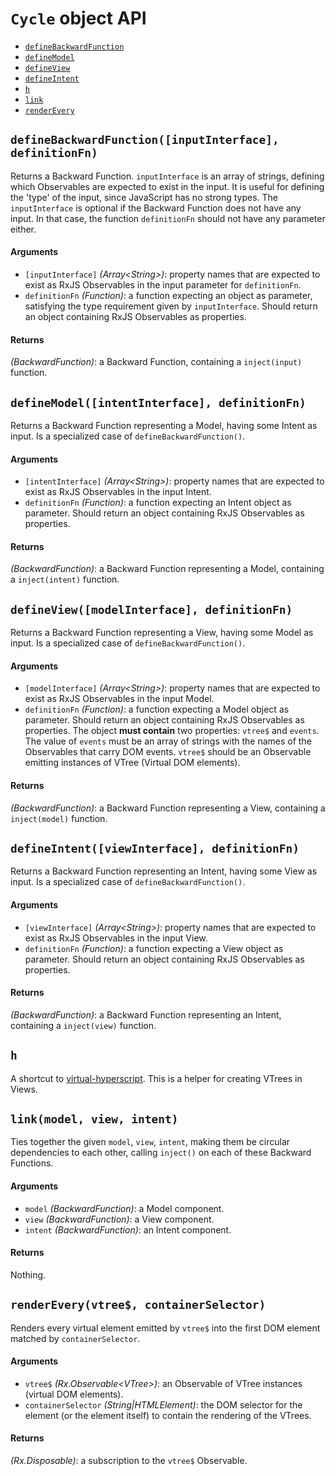 # `Cycle` object API

- [`defineBackwardFunction`](#defineBackwardFunction)
- [`defineModel`](#defineModel)
- [`defineView`](#defineView)
- [`defineIntent`](#defineIntent)
- [`h`](#h)
- [`link`](#link)
- [`renderEvery`](#renderEvery)

## <a id="defineBackwardFunction"></a> `defineBackwardFunction([inputInterface], definitionFn)`

Returns a Backward Function. `inputInterface` is an array of strings, defining which
Observables are expected to exist in the input. It is useful for defining the 'type' of
the input, since JavaScript has no strong types. The `inputInterface` is optional if the
Backward Function does not have any input. In that case, the function `definitionFn`
should not have any parameter either.

#### Arguments

- `[inputInterface]` *(Array&lt;String&gt;)*: property names that are expected to exist as
  RxJS Observables in the input parameter for `definitionFn`.
- `definitionFn` *(Function)*: a function expecting an object as parameter, satisfying the
  type requirement given by `inputInterface`. Should return an object containing RxJS
  Observables as properties.

#### Returns

*(BackwardFunction)*: a Backward Function, containing a `inject(input)` function.

## <a id="defineModel"></a> `defineModel([intentInterface], definitionFn)`

Returns a Backward Function representing a Model, having some Intent as input. Is a
specialized case of `defineBackwardFunction()`.

#### Arguments

- `[intentInterface]` *(Array&lt;String&gt;)*: property names that are expected to exist as
  RxJS Observables in the input Intent.
- `definitionFn` *(Function)*: a function expecting an Intent object as parameter. Should
  return an object containing RxJS Observables as properties.

#### Returns

*(BackwardFunction)*: a Backward Function representing a Model, containing a
`inject(intent)` function.

## <a id="defineView"></a> `defineView([modelInterface], definitionFn)`

Returns a Backward Function representing a View, having some Model as input. Is a
specialized case of `defineBackwardFunction()`.

#### Arguments

- `[modelInterface]` *(Array&lt;String&gt;)*: property names that are expected to exist as
  RxJS Observables in the input Model.
- `definitionFn` *(Function)*: a function expecting a Model object as parameter. Should
  return an object containing RxJS Observables as properties. The object **must contain**
  two properties: `vtree$` and `events`. The value of `events` must be an array of strings
  with the names of the Observables that carry DOM events. `vtree$` should be an
  Observable emitting instances of VTree (Virtual DOM elements).

#### Returns

*(BackwardFunction)*: a Backward Function representing a View, containing a
`inject(model)` function.

## <a id="defineIntent"></a> `defineIntent([viewInterface], definitionFn)`

Returns a Backward Function representing an Intent, having some View as input. Is a
specialized case of `defineBackwardFunction()`.

#### Arguments

- `[viewInterface]` *(Array&lt;String&gt;)*: property names that are expected to exist as
  RxJS Observables in the input View.
- `definitionFn` *(Function)*: a function expecting a View object as parameter. Should
  return an object containing RxJS Observables as properties.

#### Returns

*(BackwardFunction)*: a Backward Function representing an Intent, containing a
`inject(view)` function.

## <a id="h"></a> `h`

A shortcut to [virtual-hyperscript](https://github.com/Raynos/virtual-hyperscript). This
is a helper for creating VTrees in Views.

## <a id="link"></a> `link(model, view, intent)`

Ties together the given `model`, `view`, `intent`, making them be circular dependencies to
each other, calling `inject()` on each of these Backward Functions.

#### Arguments

- `model` *(BackwardFunction)*: a Model component.
- `view` *(BackwardFunction)*: a View component.
- `intent` *(BackwardFunction)*: an Intent component.

#### Returns

Nothing.

## <a id="renderEvery"></a> `renderEvery(vtree$, containerSelector)`

Renders every virtual element emitted by `vtree$` into the first DOM element
matched by `containerSelector`.

#### Arguments

- `vtree$` *(Rx.Observable&lt;VTree&gt;)*: an Observable of VTree instances (virtual DOM
  elements).
- `containerSelector` *(String|HTMLElement)*: the DOM selector for the element (or the
  element itself) to contain the rendering of the VTrees.

#### Returns

*(Rx.Disposable)*: a subscription to the `vtree$` Observable.
